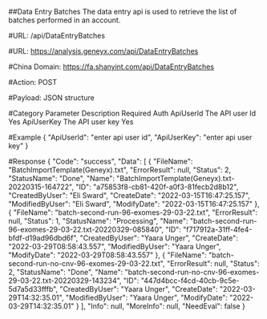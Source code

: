 ##Data Entry Batches
The data entry api is used to retrieve the list of batches performed in an account. 

#URL: 
<domain>/api/DataEntryBatches

#URL:
https://analysis.geneyx.com/api/DataEntryBatches

#China Domain:
https://fa.shanyint.com/api/DataEntryBatches

#Action: 
POST

#Payload: 
JSON structure 

#Category    Parameter		Description          Required
Auth        ApiUserId       The API user Id      Yes
            ApiUserKey      The API user key     Yes
			

#Example
{
  "ApiUserId": "enter api user id",
  "ApiUserKey": "enter api user key"
}
			
#Response
{
    "Code": "success",
    "Data": [
        {
            "FileName": "BatchImportTemplate(Geneyx).txt",
            "ErrorResult": null,
            "Status": 2,
            "StatusName": "Done",
            "Name": "BatchImportTemplate(Geneyx).txt-20220315-164722",
            "ID": "a75853f8-cb81-420f-a0f3-81fecb2d8b12",
            "CreatedByUser": "Eli Sward",
            "CreateDate": "2022-03-15T16:47:25.157",
            "ModifiedByUser": "Eli Sward",
            "ModifyDate": "2022-03-15T16:47:25.157"
        },
        {
            "FileName": "batch-second-run-96-exomes-29-03-22.txt",
            "ErrorResult": null,
            "Status": 1,
            "StatusName": "Processing",
            "Name": "batch-second-run-96-exomes-29-03-22.txt-20220329-085840",
            "ID": "f717912a-31ff-4fe4-bfdf-d19ad96dbd6f",
            "CreatedByUser": "Yaara Unger",
            "CreateDate": "2022-03-29T08:58:43.557",
            "ModifiedByUser": "Yaara Unger",
            "ModifyDate": "2022-03-29T08:58:43.557"
        },
        {
            "FileName": "batch-second-run-no-cnv-96-exomes-29-03-22.txt",
            "ErrorResult": null,
            "Status": 2,
            "StatusName": "Done",
            "Name": "batch-second-run-no-cnv-96-exomes-29-03-22.txt-20220329-143234",
            "ID": "447d4bcc-f4cd-40cb-9c5e-5d7a5d33fffb",
            "CreatedByUser": "Yaara Unger",
            "CreateDate": "2022-03-29T14:32:35.01",
            "ModifiedByUser": "Yaara Unger",
            "ModifyDate": "2022-03-29T14:32:35.01"
        }
    ],
    "Info": null,
    "MoreInfo": null,
    "NeedEval": false
}